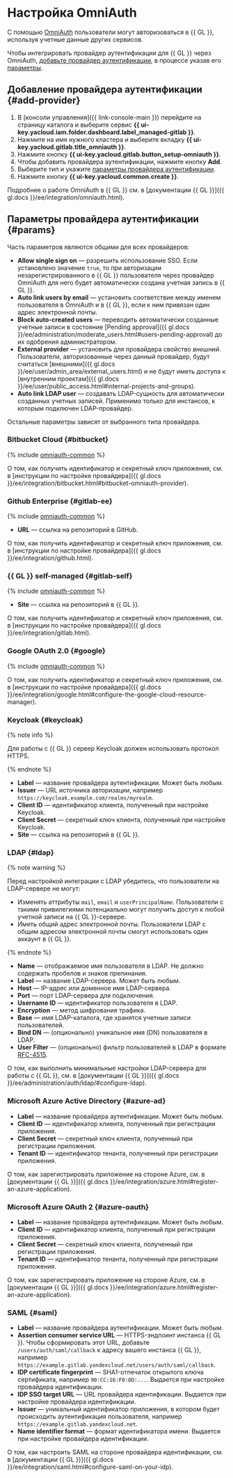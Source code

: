 # Настройка OmniAuth

С помощью [OmniAuth](https://rubygems.org/gems/omniauth/) пользователи могут авторизоваться в {{ GL }}, используя учетные данные других сервисов.

Чтобы интегрировать провайдер аутентификации для {{ GL }} через OmniAuth, [добавьте провайдер аутентификации](#add-provider), в процессе указав его [параметры](#params).

## Добавление провайдера аутентификации {#add-provider}

1. В [консоли управления]({{ link-console-main }}) перейдите на страницу каталога и выберите сервис **{{ ui-key.yacloud.iam.folder.dashboard.label_managed-gitlab }}**.
1. Нажмите на имя нужного кластера и выберите вкладку **{{ ui-key.yacloud.gitlab.title_omniauth }}**.
1. Нажмите кнопку **{{ ui-key.yacloud.gitlab.button_setup-omniauth }}**.
1. Чтобы добавить провайдера аутентификации, нажмите кнопку **Add**.
1. Выберите тип и укажите [параметры провайдера аутентификации](#params).
1. Нажмите кнопку **{{ ui-key.yacloud.common.create }}**.

Подробнее о работе OmniAuth в {{ GL }} см. в [документации {{ GL }}]({{ gl.docs }}/ee/integration/omniauth.html).

## Параметры провайдера аутентификации {#params}

Часть параметров являются общими для всех провайдеров:

* **Allow single sign on** — разрешить использование SSO. Если установлено значение `true`, то при авторизации незарегистрированного в {{ GL }} пользователя через провайдер OmniAuth для него будет автоматически создана учетная запись в {{ GL }}.
* **Auto link users by email** — установить соответствие между именем пользователя в OmniAuth и в {{ GL }}, если к ним привязан один адрес электронной почты.
* **Block auto-created users** — переводить автоматически созданные учетные записи в состояние [Pending approval]({{ gl.docs }}/ee/administration/moderate_users.html#users-pending-approval) до их одобрения администратором.
* **External provider** — установить для провайдера свойство _внешний_. Пользователи, авторизованные через данный провайдер, будут считаться [внешними]({{ gl.docs }}/ee/user/admin_area/external_users.html) и не будут иметь доступа к [внутренним проектам]({{ gl.docs }}/ee/user/public_access.html#internal-projects-and-groups).
* **Auto link LDAP user** — создавать LDAP-сущность для автоматически созданных учетных записей. Применимо только для инстансов, к которым подключен LDAP-провайдер.

Остальные параметры зависят от выбранного типа провайдера.

### Bitbucket Cloud {#bitbucket}

{% include [omniauth-common](../../_includes/managed-gitlab/omniauth-common.md) %}

О том, как получить идентификатор и секретный ключ приложения, см. в [инструкции по настройке провайдера]({{ gl.docs }}/ee/integration/bitbucket.html#bitbucket-omniauth-provider).

### Github Enterprise {#gitlab-ee}

{% include [omniauth-common](../../_includes/managed-gitlab/omniauth-common.md) %}
* **URL** — ссылка на репозиторий в GitHub.

О том, как получить идентификатор и секретный ключ приложения, см. в [инструкции по настройке провайдера]({{ gl.docs }}/ee/integration/github.html).

### {{ GL }} self-managed {#gitlab-self}

{% include [omniauth-common](../../_includes/managed-gitlab/omniauth-common.md) %}
* **Site** — ссылка на репозиторий в {{ GL }}.

О том, как получить идентификатор и секретный ключ приложения, см. в [инструкции по настройке провайдера]({{ gl.docs }}/ee/integration/gitlab.html).

### Google OAuth 2.0 {#google}

{% include [omniauth-common](../../_includes/managed-gitlab/omniauth-common.md) %}

О том, как получить идентификатор и секретный ключ приложения, см. в [инструкции по настройке провайдера]({{ gl.docs }}/ee/integration/google.html#configure-the-google-cloud-resource-manager).

### Keycloak {#keycloak}

{% note info %}

Для работы с {{ GL }} сервер Keycloak должен использовать протокол HTTPS.

{% endnote %}

* **Label** — название провайдера аутентификации. Может быть любым.
* **Issuer** — URL источника авторизации, например `https://keycloak.example.com/realms/myrealm`.
* **Client ID** — идентификатор клиента, полученный при настройке Keycloak.
* **Client Secret** — секретный ключ клиента, полученный при настройке Keycloak.
* **Site** — ссылка на репозиторий в {{ GL }}.

### LDAP {#ldap}

{% note warning %}

Перед настройкой интеграции с LDAP убедитесь, что пользователи на LDAP-сервере не могут:

* Изменять аттрибуты `mail`, `email` и `userPrincipalName`. Пользователи с такими привилегиями потенциально могут получить доступ к любой учетной записи на {{ GL }}-сервере.
* Иметь общий адрес электронной почты. Пользователи LDAP с общим адресом электронной почты смогут использовать один аккаунт в {{ GL }}.

{% endnote %}

* **Name** — отображаемое имя пользователя в LDAP. Не должно содержать пробелов и знаков препинания.
* **Label** — название LDAP-сервера. Может быть любым.
* **Host** — IP-адрес или доменное имя LDAP-сервера.
* **Port** — порт LDAP-сервера для подключения.
* **Username ID** — идентификатор пользователя в LDAP.
* **Encryption** — метод шифрования трафика.
* **Base** — имя LDAP-каталога, где хранятся учетные записи пользователей.
* **Bind DN** — (опционально) уникальное имя (DN) пользователя в LDAP.
* **User Filter** — (опционально) фильтр пользователей в LDAP в формате [RFC-4515](https://www.rfc-editor.org/rfc/rfc4515.html).

О том, как выполнить минимальные настройки LDAP-сервера для работы с {{ GL }}, см. в [документации {{ GL }}]({{ gl.docs }}/ee/administration/auth/ldap/#configure-ldap).

### Microsoft Azure Active Directory {#azure-ad}

* **Label** — название провайдера аутентификации. Может быть любым.
* **Client ID** — идентификатор клиента, полученный при регистрации приложения.
* **Client Secret** — секретный ключ клиента, полученный при регистрации приложения.
* **Tenant ID** — идентификатор тенанта, полученный при регистрации приложения.

О том, как зарегистрировать приложение на стороне Azure, см. в [документации {{ GL }}]({{ gl.docs }}/ee/integration/azure.html#register-an-azure-application).

### Microsoft Azure OAuth 2 {#azure-oauth}

* **Label** — название провайдера аутентификации. Может быть любым.
* **Client ID** — идентификатор клиента, полученный при регистрации приложения.
* **Client Secret** — секретный ключ клиента, полученный при регистрации приложения.
* **Tenant ID** — идентификатор тенанта, полученный при регистрации приложения.

О том, как зарегистрировать приложение на стороне Azure, см. в [документации {{ GL }}]({{ gl.docs }}/ee/integration/azure.html#register-an-azure-application).

### SAML {#saml}

* **Label** — название провайдера аутентификации. Может быть любым.
* **Assertion consumer service URL** — HTTPS-эндпоинт инстанса {{ GL }}. Чтобы сформировать этот URL, добавьте `/users/auth/saml/callback` к адресу вашего инстанса {{ GL }}, например `https://example.gitlab.yandexcloud.net/users/auth/saml/callback`.
* **IDP certificate fingerprint** — SHA1-отпечаток открытого ключа сертификата, например `90:CC:16:F0:8D:...`. Выдается при настройке провайдера идентификации.
* **IDP SSO target URL** — URL провайдера идентификации. Выдается при настройке провайдера идентификации.
* **Issuer** — уникальный идентификатор приложения, в котором будет происходить аутентификация пользователя, например `https://example.gitlab.yandexcloud.net`.
* **Name identifier format** — формат идентификатора имени. Выдается при настройке провайдера идентификации.

О том, как настроить SAML на стороне провайдера идентификации, см. в [документации {{ GL }}]({{ gl.docs }}/ee/integration/saml.html#configure-saml-on-your-idp).
